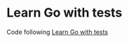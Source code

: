 # Learn Go with tests

Code following [Learn Go with tests](https://quii.gitbook.io/learn-go-with-tests)
